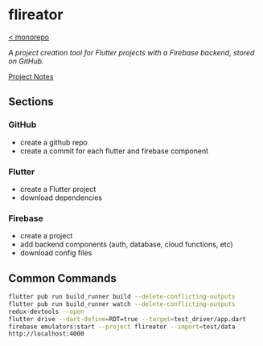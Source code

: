 # flireator

[< monorepo](../../README.md)

*A project creation tool for Flutter projects with a Firebase backend, stored on GitHub.*

[Project Notes](https://enspyrco.notion.site/Flireator-b8ec37f83eab4b268d8672fc715628f1)

## Sections

### GitHub

- create a github repo
- create a commit for each flutter and firebase component

### Flutter

- create a Flutter project
- download dependencies

### Firebase

- create a project
- add backend components (auth, database, cloud functions, etc)
- download config files

## Common Commands

```sh
flutter pub run build_runner build --delete-conflicting-outputs
flutter pub run build_runner watch --delete-conflicting-outputs
redux-devtools --open
flutter drive --dart-define=RDT=true --target=test_driver/app.dart
firebase emulators:start --project flireator --import=test/data
http://localhost:4000
```
